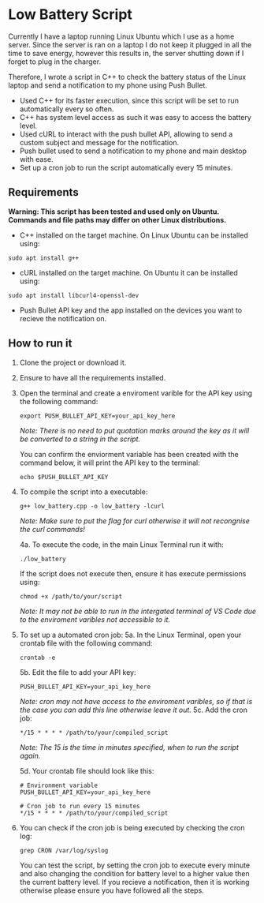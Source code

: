 # Low Battery Script  

Currently I have a laptop running Linux Ubuntu which I use as a home server. Since the server is ran on a laptop I do not keep it plugged in all the time to save energy, however this results in, the server shutting down if I forget to plug in the charger.   

Therefore, I wrote a script in C++ to check the battery status of the Linux laptop and send a notification to my phone using Push Bullet.  

* Used C++ for its faster execution, since this script will be set to run automatically every so often.  
* C++ has system level access as such it was easy to access the battery level.  
* Used cURL to interact with the push bullet API, allowing to send a custom subject and message for the notification.  
* Push bullet used to send a notification to my phone and main desktop with ease.  
* Set up a cron job to run the script automatically every 15 minutes.  

## Requirements
**Warning: This script has been tested and used only on Ubuntu. Commands and file paths may differ on other Linux distributions.**  

* C++ installed on the target machine. On Linux Ubuntu can be installed using:
```
sudo apt install g++
```
* cURL installed on the target machine. On Ubuntu it can be installed using:

```
sudo apt install libcurl4-openssl-dev
```
* Push Bullet API key and the app installed on the devices you want to recieve the notification on.  


## How to run it
1. Clone the project or download it.  
2. Ensure to have all the requirements installed.  
3. Open the terminal and create a enviroment varible for the API key using the following command:
    ```
    export PUSH_BULLET_API_KEY=your_api_key_here
    ```
    *Note: There is no need to put quotation marks around the key as it will be converted to a string in the script.*  

    You can confirm the enviorment variable has been created with the command below, it will print the API key to the terminal:
    ```
    echo $PUSH_BULLET_API_KEY
    ```
4. To compile the script into a executable:
    ```
    g++ low_battery.cpp -o low_battery -lcurl
    ```
    *Note: Make sure to put the flag for curl otherwise it will not recongnise the curl commands!*   

    4a. To execute the code, in the main Linux Terminal run it with:
    ```
    ./low_battery
    ``` 
    If the script does not execute then, ensure it has execute permissions using:
    ```
    chmod +x /path/to/your/script
    ```
    *Note: It may not be able to run in the intergated terminal of VS Code due to the enviroment varibles not accessible to it.*  
        
5. To set up a automated cron job:
    5a. In the Linux Terminal, open your crontab file with the following command:
    ```
    crontab -e
    ```
    5b. Edit the file to add your API key:
    ```
    PUSH_BULLET_API_KEY=your_api_key_here
    ```
    *Note: cron may not have access to the enviroment varibles, so if that is the case you can add this line otherwise leave it out.*
    5c. Add the cron job:
    ```
    */15 * * * * /path/to/your/compiled_script
    ```
    *Note: The 15 is the time in minutes specified, when to run the script again.*

    5d. Your crontab file should look like this:
    ```
    # Environment variable
    PUSH_BULLET_API_KEY=your_api_key_here

    # Cron job to run every 15 minutes
    */15 * * * * /path/to/your/compiled_script
    ```
6. You can check if the cron job is being executed by checking the cron log:
    ```
    grep CRON /var/log/syslog
    ```
    You can test the script, by setting the cron job to execute every minute and also changing the condition for battery level to a higher value then the current battery level. If you recieve a notification, then it is working otherwise please ensure you have followed all the steps.  
